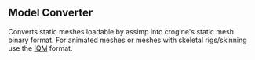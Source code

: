 Model Converter
---------------

Converts static meshes loadable by assimp into crogine's static mesh binary format. For animated meshes or meshes with skeletal rigs/skinning use the [IQM](https://github.com/lsalzman/iqm) format.